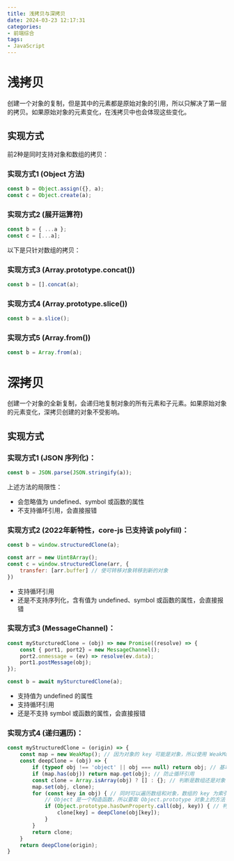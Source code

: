 ```yaml
---
title: 浅拷贝与深拷贝
date: 2024-03-23 12:17:31
categories:
- 前端综合
tags:
- JavaScript
---
```


# 浅拷贝

创建一个对象的复制，但是其中的元素都是原始对象的引用，所以只解决了第一层的拷贝。如果原始对象的元素变化，在浅拷贝中也会体现这些变化。

<!-- more -->

## 实现方式

前2种是同时支持对象和数组的拷贝：

### 实现方式1 (Object 方法)
```javascript
const b = Object.assign({}, a);
const c = Object.create(a);
```

### 实现方式2 (展开运算符)
```javascript
const b = { ...a };
const c = [...a];
```

以下是只针对数组的拷贝：

### 实现方式3 (Array.prototype.concat())
```javascript
const b = [].concat(a);
```

### 实现方式4 (Array.prototype.slice())
```javascript
const b = a.slice();
```

### 实现方式5 (Array.from())
```javascript
const b = Array.from(a);
```

# 深拷贝
创建一个对象的全新复制，会递归地复制对象的所有元素和子元素。如果原始对象的元素变化，深拷贝创建的对象不受影响。

## 实现方式

### 实现方式1 (JSON 序列化)：
```javascript
const b = JSON.parse(JSON.stringify(a));
```
上述方法的局限性：
- 会忽略值为 undefined、symbol 或函数的属性
- 不支持循环引用，会直接报错
### 实现方式2 (2022年新特性，core-js 已支持该 polyfill)：
```javascript
const b = window.structuredClone(a);

const arr = new Uint8Array();
const c = window.structuredClone(arr, {
    transfer: [arr.buffer] // 使可转移对象转移到新的对象
})
```
- 支持循环引用
- 还是不支持序列化，含有值为 undefined、symbol 或函数的属性，会直接报错

### 实现方式3 (MessageChannel)：

```javascript
const mySturcturedClone = (obj) => new Promise((resolve) => {
    const { port1, port2} = new MessageChannel();
    port2.onmessage = (ev) => resolve(ev.data);
    port1.postMessage(obj);
});

const b = await mySturcturedClone(a);
```

- 支持值为 undefined 的属性
- 支持循环引用
- 还是不支持 symbol 或函数的属性，会直接报错

### 实现方式4 (递归遍历)：
```javascript
const myStructuredClone = (origin) => {
    const map = new WeakMap(); // 因为对象的 key 可能是对象，所以使用 WeakMap
    const deepClone = (obj) => {
        if (typeof obj !== 'object' || obj === null) return obj; // 基本类型直接返回
        if (map.has(obj)) return map.get(obj); // 防止循环引用
        const clone = Array.isArray(obj) ? [] : {}; // 判断是数组还是对象
        map.set(obj, clone);
        for (const key in obj) { // 同时可以遍历数组和对象，数组的 key 为索引
            // Object 是一个构造函数，所以要取 Object.prototype 对象上的方法
            if (Object.prototype.hasOwnProperty.call(obj, key)) { // 判断是否是自身属性，而不是原型链上的属性
                clone[key] = deepClone(obj[key]);
            }
        }
        return clone;
    }
    return deepClone(origin);
}